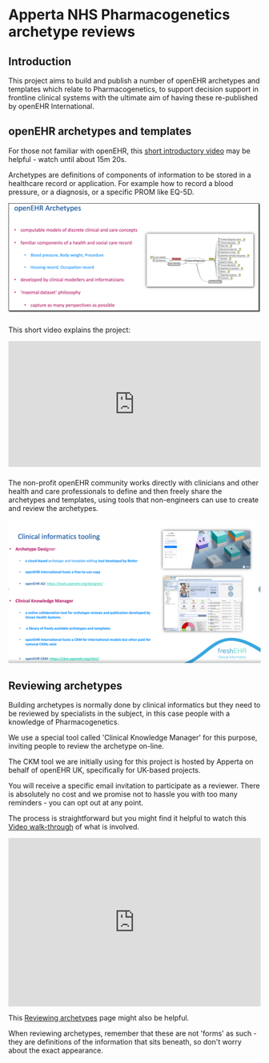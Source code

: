 # Apperta NHS Pharmacogenetics archetype reviews

## Introduction

This project aims to build and publish a number of openEHR archetypes and templates which relate to Pharmacogenetics, to support decision support in frontline clinical systems with the ultimate aim of having these re-published by openEHR International.

## openEHR archetypes and templates

For those not familiar with openEHR, this [short introductory video](https://youtu.be/uWBAeu464rM?t=62) may be helpful - watch until about 15m 20s.

Archetypes are definitions of components of information to be stored in a healthcare record or application. For example how to record a blood pressure, or a diagnosis, or a specific PROM like EQ-5D.

![](./images/openehr-archetypes.png)

###
This short video explains the project:

<div style="padding:49.73% 0 0 0;position:relative;"><iframe src="https://player.vimeo.com/video/840448757?badge=0&amp;autopause=0&amp;player_id=0&amp;app_id=58479" frameborder="0" allow="autoplay; fullscreen; picture-in-picture" allowfullscreen style="position:absolute;top:0;left:0;width:100%;height:100%;" title="Kanthan_MSK_HQ_Overview_CKM"></iframe></div><script src="https://player.vimeo.com/api/player.js"></script>

###
The non-profit openEHR community works directly with clinicians and other health and care professionals to define and then freely share the archetypes and templates, using tools that non-engineers can use to create and review the archetypes.



![](images/openehr-tools.png)

## Reviewing archetypes

Building archetypes is normally done by clinical informatics but they need to be reviewed by specialists in the subject, in this case people with a knowledge of Pharmacogenetics.

We use a special tool called 'Clinical Knowledge Manager' for this purpose, inviting people to review the archetype on-line.

The CKM tool we are initially using for this project is hosted by Apperta on behalf of openEHR UK, specifically for UK-based projects.

You will receive a specific email invitation to participate as a reviewer. There is absolutely no cost and we promise not to hassle you with too many reminders - you can opt out at any point.

The process is straightforward but you might find it helpful to watch this [Video walk-through](https://vimeo.com/842865092?share=copy) of what is involved.

<div style="padding:66.67% 0 0 0;position:relative;"><iframe src="https://player.vimeo.com/video/842865092?badge=0&amp;autopause=0&amp;player_id=0&amp;app_id=58479" frameborder="0" allow="autoplay; fullscreen; picture-in-picture" allowfullscreen style="position:absolute;top:0;left:0;width:100%;height:100%;" title="Introduction to archetype reviews on Apperta CKM"></iframe></div><script src="https://player.vimeo.com/api/player.js"></script> 


This [Reviewing archetypes](./CKM-001-%20Reviewing-an-Archetype-on-CKM.md) page might also be helpful.

When reviewing archetypes, remember that these are not 'forms' as such - they are definitions of the information that sits beneath, so don't worry about the exact appearance.






